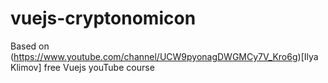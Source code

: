# vuejs-cryptonomicon
Based on (https://www.youtube.com/channel/UCW9pyonagDWGMCy7V_Kro6g)[Ilya Klimov] free Vuejs youTube course
